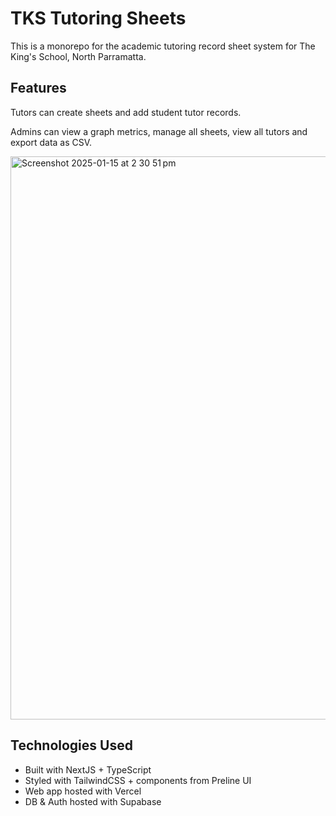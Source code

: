 # TKS Tutoring Sheets

This is a monorepo for the academic tutoring record sheet system for The King's School, North Parramatta.

## Features

Tutors can create sheets and add student tutor records.

Admins can view a graph metrics, manage all sheets, view all tutors and export data as CSV.

<img width="901" alt="Screenshot 2025-01-15 at 2 30 51 pm" src="https://github.com/user-attachments/assets/d514406d-fc07-4b95-97bd-5be3b5a311e7" />


## Technologies Used
  * Built with NextJS + TypeScript
  * Styled with TailwindCSS + components from Preline UI
  * Web app hosted with Vercel
  * DB & Auth hosted with Supabase
